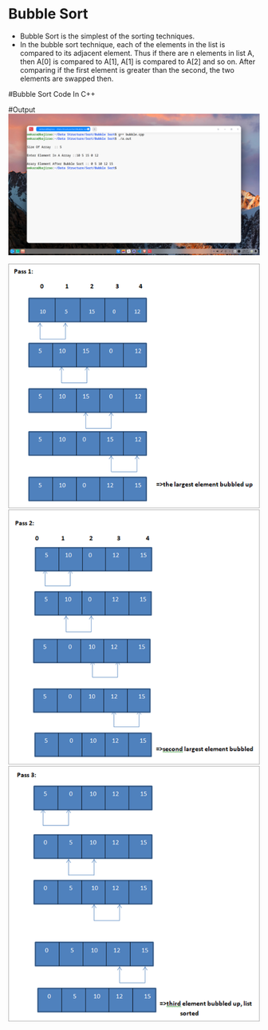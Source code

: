 # Bubble Sort
- Bubble Sort is the simplest of the sorting techniques.
- In the bubble sort technique, each of the elements in the list is compared to its adjacent element. Thus if there are n elements in list A, then A[0] is compared to A[1], A[1] is compared to A[2] and so on. After comparing if the first element is greater than the second, the two elements are swapped then.

#Bubble Sort Code In C++

#Output
![ALT Text](https://github.com/omkara18/Data-Structure/blob/master/Sort/Bubble%20Sort/output/Bubble.png)


![ALT Text](https://github.com/omkara18/Data-Structure/blob/master/Sort/Bubble%20Sort/output/Pass-1.png)
![ALT Text](https://github.com/omkara18/Data-Structure/blob/master/Sort/Bubble%20Sort/output/Pass-2.png)
![ALT Text](https://github.com/omkara18/Data-Structure/blob/master/Sort/Bubble%20Sort/output/Pass-3.png)
